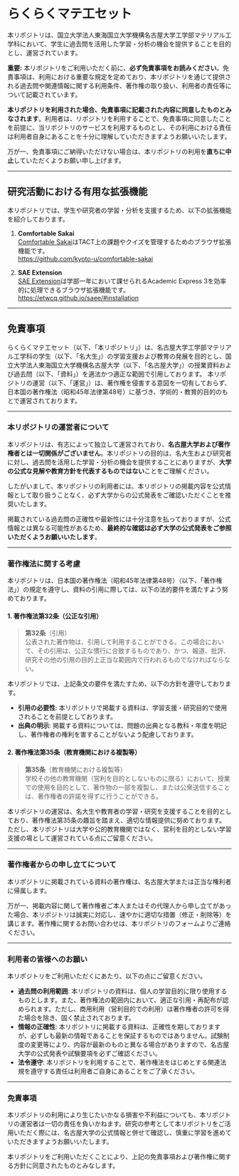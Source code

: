 # らくらくマテ工セット

本リポジトリは、国立大学法人東海国立大学機構名古屋大学工学部マテリアル工学科において、学生に過去問を活用した学習・分析の機会を提供することを目的とし、運営されています。 

**重要:** 本リポジトリをご利用いただく前に、**必ず免責事項をお読みください**。免責事項は、利用における重要な規定を定めており、本リポジトリを通じて提供される過去問や関連情報に関する利用条件、著作権の取り扱い、利用者の責任等について記載されています。  

**本リポジトリを利用された場合、免責事項に記載された内容に同意したものとみなされます**。利用者は、リポジトリを利用することで、免責事項に同意したことを前提に、当リポジトリのサービスを利用するものとし、その利用における責任は利用者自身にあることを十分に理解していただきますようお願いいたします。  

万が一、免責事項にご納得いただけない場合は、本リポジトリの利用を**直ちに中止**していただくようお願い申し上げます。

---

## **研究活動における有用な拡張機能**  

本リポジトリでは、学生や研究者の学習・分析を支援するため、以下の拡張機能を紹介しております。  

1. **Comfortable Sakai**  
   [Comfortable Sakai](https://chromewebstore.google.com/detail/comfortable-sakai/dljchadmceknaijmdmnaaodjkkidhakh)はTACT上の課題やクイズを管理するためのブラウザ拡張機能です。  
   <https://github.com/kyoto-u/comfortable-sakai>
   
2. **SAE Extension**  
   [SAE Extension](https://chromewebstore.google.com/detail/sae-extension/ainhdckpnmekihjcnoebolnobohffidm)は学部一年において課せられるAcademic Express 3を効率的に処理できるブラウザ拡張機能です。 
   <https://etwcq.github.io/saee/#installation>

---

## **免責事項**  

らくらくマテ工セット（以下、「本リポジトリ」）は、名古屋大学工学部マテリアル工学科の学生（以下、「名大生」）の学習支援および教育の発展を目的とし、国立大学法人東海国立大学機構名古屋大学（以下、「名古屋大学」）の授業資料および過去問（以下、「資料」）を適法かつ適正な範囲で引用しております。
本リポジトリの運営（以下、「運営」）は、著作権を侵害する意図を一切有しておらず、日本国の著作権法（昭和45年法律第48号）に基づき、学術的・教育的目的のもとで運営されております。  

---

### **本リポジトリの運営者について**  

本リポジトリは、有志によって独立して運営されており、**名古屋大学および著作権者とは一切関係がございません**。本リポジトリの目的は、名大生および研究者に対し、過去問を活用した学習・分析の機会を提供することにありますが、**大学の公式な見解や教育方針を代表するものではない**ことをご理解ください。  

したがいまして、本リポジトリの利用者には、本リポジトリの掲載内容を公式情報として取り扱うことなく、必ず大学からの公式発表をご確認いただくことを推奨いたします。

掲載されている過去問の正確性や最新性には十分注意を払っておりますが、公式情報とは異なる可能性があるため、**最終的な確認は必ず大学の公式発表をご参照いただくようお願いいたします**。  

---
### **著作権法に関する考慮**  

本リポジトリは、日本国の著作権法（昭和45年法律第48号）（以下、「著作権法」）の規定を遵守し、資料の引用に際しては、以下の法的要件を満たすよう努めております。  

#### **1. 著作権法第32条（公正な引用）**  

> **第32条**（引用）  
> 公表された著作物は、引用して利用することができる。この場合において、その引用は、公正な慣行に合致するものであり、かつ、報道、批評、研究その他の引用の目的上正当な範囲内で行われるものでなければならない。

本リポジトリでは、上記条文の要件を満たすため、以下の方針を遵守しております。  
- **引用の必要性**: 本リポジトリで掲載する資料は、学習支援・研究目的で使用されることを前提としております。    
- **出典の明示**: 掲載する資料については、問題の出典となる教科・年度を明記し、著作権者の権利を害することがないよう配慮しております。  

#### **2. 著作権法第35条（教育機関における複製等）**  

> **第35条**（教育機関における複製等）  
> 学校その他の教育機関（営利を目的としないものに限る）において、授業での使用を目的として、著作物の一部を複製し、または公衆送信することは、著作権者の許諾を得ずに行うことができる。  

本リポジトリの運営は、名大生や教育者の学習・研究を支援することを目的としており、著作権法第35条の趣旨を踏まえ、適切な情報提供に努めております。ただし、本リポジトリは大学や公的教育機関ではなく、営利を目的としない学習支援の場として運営されている点にご留意ください。  

---

### **著作権者からの申し立てについて**  

本リポジトリに掲載されている資料の著作権は、名古屋大学または正当な権利者に帰属します。  

万が一、掲載内容に関して著作権者ご本人またはその代理人から申し立てがあった場合、本リポジトリは誠実に対応し、速やかに適切な措置（修正・削除等）を講じます。著作権に関するお問い合わせは、本リポジトリのフォームよりご連絡ください。  

---

### **利用者の皆様へのお願い**  

本リポジトリをご利用いただくにあたり、以下の点にご留意ください。  

- **過去問の利用範囲**: 本リポジトリの資料は、個人の学習目的に限り使用するものとします。また、著作権法の範囲内において、適正な引用・再配布が認められます。ただし、商用利用（営利目的での利用）は著作権者の許可を得た場合を除き、固く禁止されております。
- **情報の正確性**: 本リポジトリに掲載する資料は、正確性を期しておりますが、必ずしも最新の情報であることを保証するものではありません。試験制度の変更等により、内容が最新のものと異なる場合がありますので、名古屋大学の公式発表や試験要項を必ずご確認ください。  
- **法令遵守**: 本リポジトリを利用することで、著作権法をはじめとする関連法規を遵守する責任は利用者ご自身にあることをご了承ください。  

---

### **免責事項**  

本リポジトリの利用により生じたいかなる損害や不利益についても、本リポジトリの運営者は一切の責任を負いかねます。研究の参考として本リポジトリをご活用いただく際には、名古屋大学の公式情報と併せて確認し、慎重に学習を進めていただきますようお願いいたします。  

本リポジトリをご利用いただくことにより、上記の免責事項および著作権に関する方針に同意されたものとみなします。
